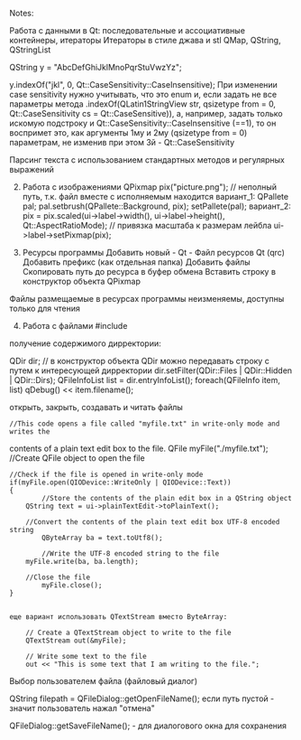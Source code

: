 Notes:

Работа с данными в Qt: последовательные и ассоциативные контейнеры, итераторы
	Итераторы в стиле джава и stl
	QMap, QString, QStringList

QString y = "AbcDefGhiJklMnoPqrStuVwzYz";

y.indexOf("jkl", 0, Qt::CaseSensitivity::CaseInsensitive);
При изменении case sensitivity нужно учитывать, что это enum и, если задать не все 
параметры метода .indexOf(QLatin1StringView str, qsizetype from = 0, Qt::CaseSensitivity cs 
= Qt::CaseSensitive)), а, например, задать только искомую подстроку и 
Qt::CaseSensitivity::CaseInsensitive (==1), то он воспримет это, как аргументы 1му и 2му 
(qsizetype from = 0) параметрам, не изменив при этом 3й - Qt::CaseSensitivity

Парсинг текста с использованием стандартных методов и регулярных выражений

2) Работа с изображениями
	QPixmap pix("picture.png"); // неполный путь, т.к. файл вместе с исполняемым 
находится
вариант_1:
	QPallete pal;
	pal.setbrush(QPallete::Background, pix);
	setPallete(pal);
вариант_2:
	pix = pix.scaled(ui->label->width(), ui->label->height(), Qt::AspectRatioMode); // 
привязка масштаба к размерам лейбла
	ui->label->setPixmap(pix);

3) Ресурсы программы
Добавить новый - Qt - Файл ресурсов Qt (qrc)
 Добавить префикс (как отдельная папка)
 Добавить файлы
 Скопировать путь до ресурса в буфер обмена 
 Вставить строку в конструктор объекта QPixmap

Файлы размещаемые в ресурсах программы неизменяемы, доступны только для чтения

4) Работа с файлами
#include <QDir>

получение содержимого дирректории:

QDir dir; // в конструктор объекта QDir можно передавать строку с путем к интересующей 
дирректории
dir.setFilter(QDir::Files | QDir::Hidden | QDir::Dirs);
QFileInfoList list = dir.entryInfoList();
foreach(QFileInfo item, list)
	qDebug() << item.filename();

открыть, закрыть, создавать и читать файлы

    
	//This code opens a file called "myfile.txt" in write-only mode and writes the 
contents of a plain text edit box to the file. 
	QFile myFile("./myfile.txt"); //Create QFile object to open the file
	
	//Check if the file is opened in write-only mode
	if(myFile.open(QIODevice::WriteOnly | QIODevice::Text))
	{
    		//Store the contents of the plain edit box in a QString object
		QString text = ui->plainTextEdit->toPlainText();
    		
		//Convert the contents of the plain text edit box UTF-8 encoded string
    		QByteArray ba = text.toUtf8(); 
    
    		//Write the UTF-8 encoded string to the file
		myFile.write(ba, ba.length);
    
		//Close the file
    		myFile.close();
	}   
    
	
	еще вариант использовать QTextStream вместо ByteArray:

        // Create a QTextStream object to write to the file
        QTextStream out(&myFile);

        // Write some text to the file
        out << "This is some text that I am writing to the file.";


Выбор пользователем файла (файловый диалог)

QString filepath = QFileDialog::getOpenFileName();
если путь пустой - значит пользователь нажал "отмена"

QFileDialog::getSaveFileName(); - для диалогового окна для сохранения
